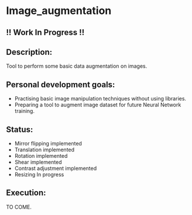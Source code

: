 # Image_augmentation
## !! Work In Progress !!

## Description:
Tool to perform some basic data augmentation on images.

## Personal development goals:
- Practising basic image manipulation techniques without using libraries.
- Preparing a tool to augment image dataset for future Neural Network training.

## Status:
- Mirror flipping implemented
- Translation implemented
- Rotation implemented
- Shear implemented
- Contrast adjustment implemented
- Resizing In progress

## Execution:
TO COME.
